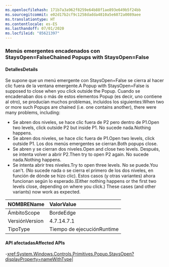 ```yaml
---
ms.openlocfilehash: 171b7a3a962f8259e64b88f1ae893e649b5f24bb
ms.sourcegitcommit: e02d17b2cf9c1258dadda4810a5e6072a0089aee
ms.translationtype: HT
ms.contentlocale: es-ES
ms.lasthandoff: 07/01/2020
ms.locfileid: "85621397"
---
```

### <a name="chained-popups-with-staysopenfalse"></a><span data-ttu-id="62f21-101">Menús emergentes encadenados con StaysOpen=False</span><span class="sxs-lookup"><span data-stu-id="62f21-101">Chained Popups with StaysOpen=False</span></span>

#### <a name="details"></a><span data-ttu-id="62f21-102">Detalles</span><span class="sxs-lookup"><span data-stu-id="62f21-102">Details</span></span>

<span data-ttu-id="62f21-103">Se supone que un menú emergente con StaysOpen=False se cierra al hacer clic fuera de la ventana emergente.</span><span class="sxs-lookup"><span data-stu-id="62f21-103">A Popup with StaysOpen=False is supposed to close when you click outside the Popup.</span></span> <span data-ttu-id="62f21-104">Cuando se encadenaban dos o más de estos elementos Popup (es decir, uno contiene al otro), se producían muchos problemas, incluidos los siguientes:</span><span class="sxs-lookup"><span data-stu-id="62f21-104">When two or more such Popups are chained (i.e. one contains another), there were many problems, including:</span></span><ul><li><span data-ttu-id="62f21-105">Se abren dos niveles, se hace clic fuera de P2 pero dentro de P1.</span><span class="sxs-lookup"><span data-stu-id="62f21-105">Open two levels, click outside P2 but inside P1.</span></span>  <span data-ttu-id="62f21-106">No sucede nada.</span><span class="sxs-lookup"><span data-stu-id="62f21-106">Nothing happens.</span></span></li><li><span data-ttu-id="62f21-107">Se abren dos niveles, se hace clic fuera de P1.</span><span class="sxs-lookup"><span data-stu-id="62f21-107">Open two levels, click outside P1.</span></span>  <span data-ttu-id="62f21-108">Los dos menús emergentes se cierran.</span><span class="sxs-lookup"><span data-stu-id="62f21-108">Both popups close.</span></span></li><li><span data-ttu-id="62f21-109">Se abren y se cierran dos niveles.</span><span class="sxs-lookup"><span data-stu-id="62f21-109">Open and close two levels.</span></span>  <span data-ttu-id="62f21-110">Después, se intenta volver a abrir P2.</span><span class="sxs-lookup"><span data-stu-id="62f21-110">Then try to open P2 again.</span></span>  <span data-ttu-id="62f21-111">No sucede nada.</span><span class="sxs-lookup"><span data-stu-id="62f21-111">Nothing happens.</span></span></li><li><span data-ttu-id="62f21-112">Se intenta abrir tres niveles.</span><span class="sxs-lookup"><span data-stu-id="62f21-112">Try to open three levels.</span></span>  <span data-ttu-id="62f21-113">No se puede.</span><span class="sxs-lookup"><span data-stu-id="62f21-113">You can't.</span></span>  <span data-ttu-id="62f21-114">(No sucede nada o se cierra el primero de los dos niveles, en función de dónde se hizo clic). Estos casos (y otras variantes) ahora funcionan según lo esperado.</span><span class="sxs-lookup"><span data-stu-id="62f21-114">(Either nothing happens or the first two levels close, depending on where you click.) These cases (and other variants) now work as expected.</span></span></li></ul>

| <span data-ttu-id="62f21-115">NOMBRE</span><span class="sxs-lookup"><span data-stu-id="62f21-115">Name</span></span>    | <span data-ttu-id="62f21-116">Valor</span><span class="sxs-lookup"><span data-stu-id="62f21-116">Value</span></span>       |
|:--------|:------------|
| <span data-ttu-id="62f21-117">Ámbito</span><span class="sxs-lookup"><span data-stu-id="62f21-117">Scope</span></span>   |<span data-ttu-id="62f21-118">Borde</span><span class="sxs-lookup"><span data-stu-id="62f21-118">Edge</span></span>|
|<span data-ttu-id="62f21-119">Versión</span><span class="sxs-lookup"><span data-stu-id="62f21-119">Version</span></span>|<span data-ttu-id="62f21-120">4.7.1</span><span class="sxs-lookup"><span data-stu-id="62f21-120">4.7.1</span></span>|
|<span data-ttu-id="62f21-121">Tipo</span><span class="sxs-lookup"><span data-stu-id="62f21-121">Type</span></span>|<span data-ttu-id="62f21-122">Tiempo de ejecución</span><span class="sxs-lookup"><span data-stu-id="62f21-122">Runtime</span></span>

#### <a name="affected-apis"></a><span data-ttu-id="62f21-123">API afectadas</span><span class="sxs-lookup"><span data-stu-id="62f21-123">Affected APIs</span></span>

-<xref:System.Windows.Controls.Primitives.Popup.StaysOpen?displayProperty=nameWithType></li></ul>|
